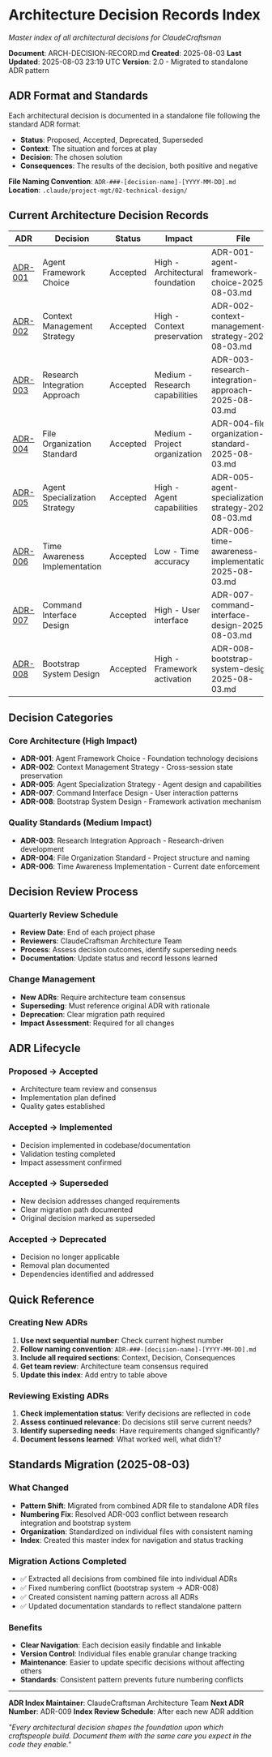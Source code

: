 # Architecture Decision Records Index
*Master index of all architectural decisions for ClaudeCraftsman*

**Document**: ARCH-DECISION-RECORD.md
**Created**: 2025-08-03
**Last Updated**: 2025-08-03 23:19 UTC
**Version**: 2.0 - Migrated to standalone ADR pattern

## ADR Format and Standards

Each architectural decision is documented in a standalone file following the standard ADR format:
- **Status**: Proposed, Accepted, Deprecated, Superseded
- **Context**: The situation and forces at play
- **Decision**: The chosen solution
- **Consequences**: The results of the decision, both positive and negative

**File Naming Convention**: `ADR-###-[decision-name]-[YYYY-MM-DD].md`
**Location**: `.claude/project-mgt/02-technical-design/`

## Current Architecture Decision Records

| ADR | Decision | Status | Impact | File |
|-----|----------|--------|--------|------|
| [ADR-001](./ADR-001-agent-framework-choice-2025-08-03.md) | Agent Framework Choice | Accepted | High - Architectural foundation | ADR-001-agent-framework-choice-2025-08-03.md |
| [ADR-002](./ADR-002-context-management-strategy-2025-08-03.md) | Context Management Strategy | Accepted | High - Context preservation | ADR-002-context-management-strategy-2025-08-03.md |
| [ADR-003](./ADR-003-research-integration-approach-2025-08-03.md) | Research Integration Approach | Accepted | Medium - Research capabilities | ADR-003-research-integration-approach-2025-08-03.md |
| [ADR-004](./ADR-004-file-organization-standard-2025-08-03.md) | File Organization Standard | Accepted | Medium - Project organization | ADR-004-file-organization-standard-2025-08-03.md |
| [ADR-005](./ADR-005-agent-specialization-strategy-2025-08-03.md) | Agent Specialization Strategy | Accepted | High - Agent capabilities | ADR-005-agent-specialization-strategy-2025-08-03.md |
| [ADR-006](./ADR-006-time-awareness-implementation-2025-08-03.md) | Time Awareness Implementation | Accepted | Low - Time accuracy | ADR-006-time-awareness-implementation-2025-08-03.md |
| [ADR-007](./ADR-007-command-interface-design-2025-08-03.md) | Command Interface Design | Accepted | High - User interface | ADR-007-command-interface-design-2025-08-03.md |
| [ADR-008](./ADR-008-bootstrap-system-design-2025-08-03.md) | Bootstrap System Design | Accepted | High - Framework activation | ADR-008-bootstrap-system-design-2025-08-03.md |

## Decision Categories

### Core Architecture (High Impact)
- **ADR-001**: Agent Framework Choice - Foundation technology decisions
- **ADR-002**: Context Management Strategy - Cross-session state preservation
- **ADR-005**: Agent Specialization Strategy - Agent design and capabilities
- **ADR-007**: Command Interface Design - User interaction patterns
- **ADR-008**: Bootstrap System Design - Framework activation mechanism

### Quality Standards (Medium Impact)
- **ADR-003**: Research Integration Approach - Research-driven development
- **ADR-004**: File Organization Standard - Project structure and naming
- **ADR-006**: Time Awareness Implementation - Current date enforcement

## Decision Review Process

### Quarterly Review Schedule
- **Review Date**: End of each project phase
- **Reviewers**: ClaudeCraftsman Architecture Team
- **Process**: Assess decision outcomes, identify superseding needs
- **Documentation**: Update status and record lessons learned

### Change Management
- **New ADRs**: Require architecture team consensus
- **Superseding**: Must reference original ADR with rationale
- **Deprecation**: Clear migration path required
- **Impact Assessment**: Required for all changes

## ADR Lifecycle

### Proposed → Accepted
- Architecture team review and consensus
- Implementation plan defined
- Quality gates established

### Accepted → Implemented
- Decision implemented in codebase/documentation
- Validation testing completed
- Impact assessment confirmed

### Accepted → Superseded
- New decision addresses changed requirements
- Clear migration path documented
- Original decision marked as superseded

### Accepted → Deprecated
- Decision no longer applicable
- Removal plan documented
- Dependencies identified and addressed

## Quick Reference

### Creating New ADRs
1. **Use next sequential number**: Check current highest number
2. **Follow naming convention**: `ADR-###-[decision-name]-[YYYY-MM-DD].md`
3. **Include all required sections**: Context, Decision, Consequences
4. **Get team review**: Architecture team consensus required
5. **Update this index**: Add entry to table above

### Reviewing Existing ADRs
1. **Check implementation status**: Verify decisions are reflected in code
2. **Assess continued relevance**: Do decisions still serve current needs?
3. **Identify superseding needs**: Have requirements changed significantly?
4. **Document lessons learned**: What worked well, what didn't?

## Standards Migration (2025-08-03)

### What Changed
- **Pattern Shift**: Migrated from combined ADR file to standalone ADR files
- **Numbering Fix**: Resolved ADR-003 conflict between research integration and bootstrap system
- **Organization**: Standardized on individual files with consistent naming
- **Index**: Created this master index for navigation and status tracking

### Migration Actions Completed
- ✅ Extracted all decisions from combined file into individual ADRs
- ✅ Fixed numbering conflict (bootstrap system → ADR-008)
- ✅ Created consistent naming pattern across all ADRs
- ✅ Updated documentation standards to reflect standalone pattern

### Benefits
- **Clear Navigation**: Each decision easily findable and linkable
- **Version Control**: Individual files enable granular change tracking
- **Maintenance**: Easier to update specific decisions without affecting others
- **Standards**: Consistent pattern prevents future numbering conflicts

---

**ADR Index Maintainer**: ClaudeCraftsman Architecture Team
**Next ADR Number**: ADR-009
**Index Review Schedule**: After each new ADR addition

*"Every architectural decision shapes the foundation upon which craftspeople build. Document them with the same care you expect in the code they enable."*
